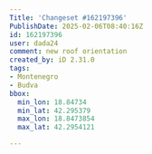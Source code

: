```yaml
---
Title: 'Changeset #162197396'
PublishDate: 2025-02-06T08:40:16Z
id: 162197396
user: dada24
comment: new roof orientation
created_by: iD 2.31.0
tags:
- Montenegro
- Budva
bbox:
  min_lon: 18.84734
  min_lat: 42.295379
  max_lon: 18.8473854
  max_lat: 42.2954121

---
```

